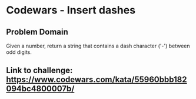 # Codewars - Insert dashes

## Problem Domain
Given a number, return a string that contains a dash character ('-') between odd digits.

## Link to challenge: https://www.codewars.com/kata/55960bbb182094bc4800007b/
